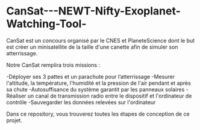 # CanSat---NEWT-Nifty-Exoplanet-Watching-Tool-

CanSat est un concours organisé par le CNES et PlaneteScience dont le but est créer un minisatellite de la taille d'une canette afin de simuler son atterrissage.

Notre CanSat remplira trois missions :

-Déployer ses 3 pattes et un parachute pour l’atterrissage
-Mesurer l'altitude, la température, l'humidité et la pression de l'air pendant et après sa chute
-Autosuffisance du système garantit par les panneaux solaires
-Réaliser un canal de transmission radio entre le dispositif et l'ordinateur de contrôle
-Sauvegarder les données relevées sur l'ordinateur

Dans ce repository, vous trouverez toutes les étapes de conception de ce projet.
